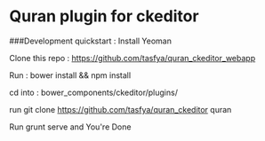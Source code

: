 # Quran plugin for ckeditor

###Development quickstart :
Install Yeoman

Clone this repo : https://github.com/tasfya/quran_ckeditor_webapp

Run : bower install && npm install

cd into : bower_components/ckeditor/plugins/

run git clone https://github.com/tasfya/quran_ckeditor quran

Run grunt serve and You're Done


